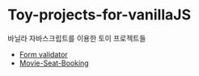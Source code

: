 # Toy-projects-for-vanillaJS
바닐라 자바스크립트를 이용한 토이 프로젝트들

- [Form validator](https://github.com/Hyunsoo-dev/Toy-projects-for-vanillaJS/tree/main/Form_validator)
- [Movie-Seat-Booking](https://github.com/Hyunsoo-dev/Toy-projects-for-vanillaJS/tree/main/Movie-Seat-Booking)
